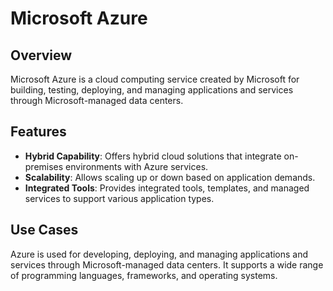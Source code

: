 # Microsoft Azure

## Overview
Microsoft Azure is a cloud computing service created by Microsoft for building, testing, deploying, and managing applications and services through Microsoft-managed data centers.

## Features
- **Hybrid Capability**: Offers hybrid cloud solutions that integrate on-premises environments with Azure services.
- **Scalability**: Allows scaling up or down based on application demands.
- **Integrated Tools**: Provides integrated tools, templates, and managed services to support various application types.

## Use Cases
Azure is used for developing, deploying, and managing applications and services through Microsoft-managed data centers. It supports a wide range of programming languages, frameworks, and operating systems.
